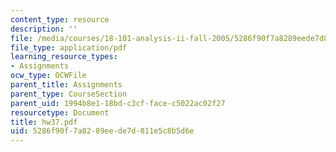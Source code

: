 ```yaml
---
content_type: resource
description: ''
file: /media/courses/18-101-analysis-ii-fall-2005/5286f90f7a8289eede7d811e5c8b5d6e_hw37.pdf
file_type: application/pdf
learning_resource_types:
- Assignments
ocw_type: OCWFile
parent_title: Assignments
parent_type: CourseSection
parent_uid: 1994b8e1-18bd-c3cf-face-c5022ac02f27
resourcetype: Document
title: hw37.pdf
uid: 5286f90f-7a82-89ee-de7d-811e5c8b5d6e
---
```

